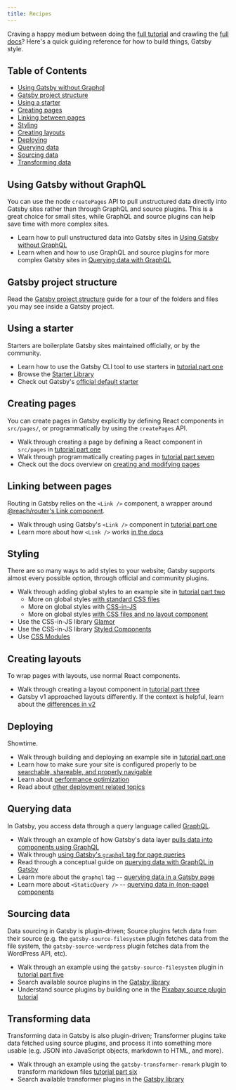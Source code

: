 ```yaml
---
title: Recipes
---
```


<!-- Basic template for a Gatsby recipe:

## Task to accomplish.

1-2 sentences about it.
Relevant links out (tutorial, doc pages, plugin readmes, etc). -->

Craving a happy medium between doing the [full tutorial](/tutorial/) and crawling the [full docs](/docs/)? Here's a quick guiding reference for how to build things, Gatsby style.

## Table of Contents

- [Using Gatsby without Graphql](#using-gatsby-without-graphql)
- [Gatsby project structure](#gatsby-project-structure)
- [Using a starter](#using-a-starter)
- [Creating pages](#creating-pages)
- [Linking between pages](#linking-between-pages)
- [Styling](#styling)
- [Creating layouts](#creating-layouts)
- [Deploying](#deploying)
- [Querying data](#querying-data)
- [Sourcing data](#sourcing-data)
- [Transforming data](#transforming-data)

## Using Gatsby without GraphQL

You can use the node `createPages` API to pull unstructured data directly into Gatsby sites rather than through GraphQL and source plugins. This is a great choice for small sites, while GraphQL and source plugins can help save time with more complex sites.

- Learn how to pull unstructured data into Gatsby sites in [Using Gatsby without GraphQL](/docs/using-gatsby-without-graphql/)
- Learn when and how to use GraphQL and source plugins for more complex Gatsby sites in [Querying data with GraphQL](/docs/querying-with-graphql/)

## Gatsby project structure

Read the [Gatsby project structure](/docs/gatsby-project-structure/) guide for a tour of the folders and files you may see inside a Gatsby project.

## Using a starter

Starters are boilerplate Gatsby sites maintained officially, or by the community.

- Learn how to use the Gatsby CLI tool to use starters in [tutorial part one](/tutorial/part-one/#using-gatsby-starters)
- Browse the [Starter Library](/starters/)
- Check out Gatsby's [official default starter](https://github.com/gatsbyjs/gatsby-starter-default)

## Creating pages

You can create pages in Gatsby explicitly by defining React components in `src/pages/`, or programmatically by using the `createPages` API.

- Walk through creating a page by defining a React component in `src/pages` in [tutorial part one](/tutorial/part-one/#familiarizing-with-gatsby-pages)
- Walk through programmatically creating pages in [tutorial part seven](/tutorial/part-seven/)
- Check out the docs overview on [creating and modifying pages](/docs/creating-and-modifying-pages/)

## Linking between pages

Routing in Gatsby relies on the `<Link />` component, a wrapper around [@reach/router's Link component](https://reach.tech/router/api/Link).

- Walk through using Gatsby's `<Link />` component in [tutorial part one](/tutorial/part-one/#linking-between-pages)
- Learn more about how `<Link />` works [in the docs](/docs/gatsby-link/)

## Styling

There are so many ways to add styles to your website; Gatsby supports almost every possible option, through official and community plugins.

- Walk through adding global styles to an example site in [tutorial part two](/tutorial/part-two/#creating-global-styles)
  - More on global styles [with standard CSS files](/docs/creating-global-styles/#how-to-add-global-styles-in-gatsby-with-standard-css-files)
  - More on global styles with [CSS-in-JS](/docs/creating-global-styles/#how-to-add-global-styles-in-gatsby-using-css-in-js)
  - More on global styles [with CSS files and no layout component](/docs/creating-global-styles/#add-global-styles-with-css-files-and-no-layout-component)
- Use the CSS-in-JS library [Glamor](/docs/glamor/)
- Use the CSS-in-JS library [Styled Components](/docs/styled-components/)
- Use [CSS Modules](/tutorial/part-two/#css-modules)

## Creating layouts

To wrap pages with layouts, use normal React components.

- Walk through creating a layout component in [tutorial part three](/tutorial/part-three/#your-first-layout-component)
- Gatsby v1 approached layouts differently. If the context is helpful, learn about the [differences in v2](/blog/2018-06-08-life-after-layouts/)

## Deploying

Showtime.

- Walk through building and deploying an example site in [tutorial part one](/tutorial/part-one/#deploying-a-gatsby-site)
- Learn how to make sure your site is configured properly to be [searchable, shareable, and properly navigable](/docs/preparing-for-site-launch/)
- Learn about [performance optimization](/docs/performance/)
- Read about [other deployment related topics](/docs/deploying-and-hosting/)

## Querying data

In Gatsby, you access data through a query language called [GraphQL](https://graphql.org/).

- Walk through an example of how Gatsby's data layer [pulls data into components using GraphQL](/tutorial/part-four/#how-gatsbys-data-layer-uses-graphql-to-pull-data-into-components)
- Walk through [using Gatsby's `graphql` tag for page queries](/tutorial/part-five/#build-a-page-with-a-graphql-query)
- Read through a conceptual guide on [querying data with GraphQL in Gatsby](/docs/querying-with-graphql/)
- Learn more about the `graphql` tag -- [querying data in a Gatsby page](/docs/page-query/)
- Learn more about `<StaticQuery />` -- [querying data in (non-page) components](/docs/static-query/)

## Sourcing data

Data sourcing in Gatsby is plugin-driven; Source plugins fetch data from their source (e.g. the `gatsby-source-filesystem` plugin fetches data from the file system, the `gatsby-source-wordpress` plugin fetches data from the WordPress API, etc).

- Walk through an example using the `gatsby-source-filesystem` plugin in [tutorial part five](/tutorial/part-five/#source-plugins)
- Search available source plugins in the [Gatsby library](/plugins/?=source)
- Understand source plugins by building one in the [Pixabay source plugin tutorial](/docs/pixabay-source-plugin-tutorial/)

## Transforming data

Transforming data in Gatsby is also plugin-driven; Transformer plugins take data fetched using source plugins, and process it into something more usable (e.g. JSON into JavaScript objects, markdown to HTML, and more).

- Walk through an example using the `gatsby-transformer-remark` plugin to transform markdown files [tutorial part six](/tutorial/part-six/#transformer-plugins)
- Search available transformer plugins in the [Gatsby library](/plugins/?=transformer)
